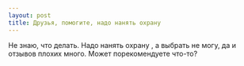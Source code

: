 ```yaml
---
layout: post 
title: Друзья, помогите, надо нанять охрану   
--- 
```

Не знаю, что делать. Надо нанять охрану  , а выбрать не могу, да и отзывов плохих много. Может порекомендуете что-то?